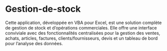 # Gestion-de-stock
Cette application, développée en VBA pour Excel, est une solution complète de gestion de stock et d’opérations commerciales. Elle offre une interface conviviale avec des fonctionnalités centralisées pour la gestion des ventes, achats, articles, factures, clients/fournisseurs, devis et un tableau de bord pour l’analyse des données. 
